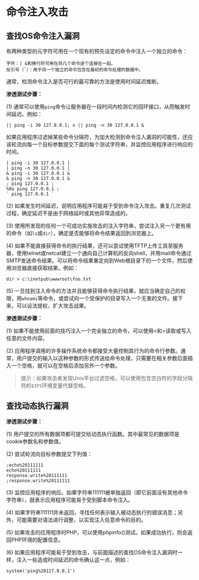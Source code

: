 # 命令注入攻击

## 查找OS命令注入漏洞

有两种类型的元字符可用在一个现有的预先设定的命令中注入一个独立的命令：

    字符：| &和换行符可用在将几个命令逐个连接在一起。
    反引号（`）：用于将一个独立的命令包含在最初的命令处理的数据中。

通常，检测命令注入是否可行的最可靠的方法是使用时间延迟推断。

**渗透测试步骤：**

(1) 通常可以使用`ping`命令让服务器在一段时间内检测它的回环接口，从而触发时间延迟。例如：

    || ping -i 30 127.0.0.1; x || ping -n 30 127.0.0.1 &

如果应用程序过滤掉某些命令分隔符，为加大检测到命令注入漏洞的可能性，还应该轮流向每一个目标参数提交下面的每个测试字符串，并监控应用程序进行响应的时间。

    | ping -i 30 127.0.0.1 |
    | ping -n 30 127.0.0.1 | 
    & ping -i 30 127.0.0.1 &
    & ping -n 30 127.0.0.1 &
    ; ping 127.0.0.1 ;
    %0a ping 127.0.0.1 ;
    ` ping 127.0.0.1 `

(2) 如果发生时间延迟，说明应用程序可能易于受到命令注入攻击。重复几次测试过程，确定延迟不是由于网络延时或其他异常造成的。

(3) 使用所发现的任何一个可成功实施攻击的注入字符串，尝试注入另一个更有用的命令（如`ls`或`dir`），确定是否能够将命令结果返回到浏览器上。

(4) 如果不能直接获得命令的执行结果，还可以尝试使用TFTP上传工具至服务器，使用telnet或netcat建立一个通向自己计算机的反向shell，并用mail命令通过SMTP发送命令结果。可以将命令结果重定向到Web根目录下的一个文件，然后使用浏览器直接获取结果。例如：

    dir > c:\inetpub\wwwroot\foo.txt

(5) 一旦找到注入命令的方法并且能够获得命令执行结果，就应当确定自己的权限，用`whoami`等命令，或尝试向一个受保护的目录写入一个无害的文件。接下来，可以设法提权，扩大攻击战果。

**渗透测试步骤：**

(1) 如果不能使用前面的技巧注入一个完全独立的命令，可以使用<和>读取或写入任意的文件内容。

(2) 应用程序调用的许多操作系统命令都接受大量控制其行为的命令行参数。通常，用户提交的输入以这种参数的形式传送给命令处理，只需要在相关参数后面插入一个空格，就可以在空格后添加另外一个参数。

> 提示：如果攻击者发现Unix平台过滤空格，可以使用包含空白符的字段分隔符的`$IFS`环境变量代替空格。

## 查找动态执行漏洞

**渗透测试步骤：**

(1) 用户提交的所有数据项都可提交给动态执行函数。其中最常见的数据项是cookie参数名和参数值。

(2) 尝试轮流向目标参数提交下列值：

    ;echo%20111111
    echo%20111111
    response.write%20111111
    ;response.write%20111111

(3) 监控应用程序的响应。如果字符串111111被单独返回（即它前面没有其他命令字符串），就表示应用程序可能易于受到脚本命令注入。

(4)  如果字符串111111并未返回，寻找任何表示输入被动态执行的错误消息；另外，可能需要对语法进行调整，以实现注入任意命令的目的。

(5) 如果攻击的应用程序时PHP，可以使用phpinfo()测试。如果成功执行，则会返回PHP环境的配置信息。

(6) 如果应用程序可能易于受到攻击，与前面描述的查找OS命令注入漏洞时一样，注入一些造成时间延迟的命令确认这一点，例如：

    system('ping%20127.0.0.1') 